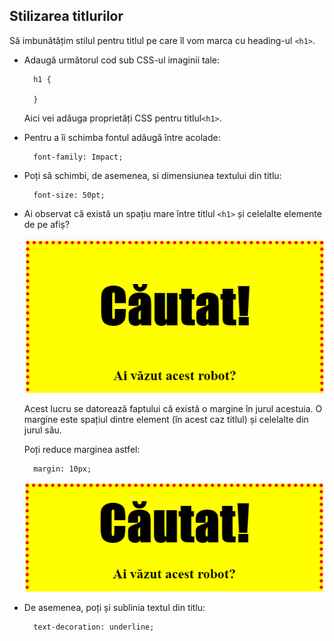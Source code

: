 ## Stilizarea titlurilor

Să imbunătățim stilul pentru titlul pe care îl vom marca cu heading-ul `<h1>`.

+ Adaugă următorul cod sub CSS-ul imaginii tale:
    
        h1 {
        
        }
        
    
    Aici vei adăuga proprietăți CSS pentru titlul`<h1>`.

+ Pentru a îi schimba fontul adăugă între acolade:
    
        font-family: Impact;
        

+ Poți să schimbi, de asemenea, si dimensiunea textului din titlu:
    
        font-size: 50pt;
        

+ Ai observat că există un spațiu mare între titlul `<h1>` și celelalte elemente de pe afiș?
    
    ![captură de ecran](images/wanted-h1-margin.png)
    
    Acest lucru se datorează faptului că există o margine în jurul acestuia. O margine este spațiul dintre element (în acest caz titlul) și celelalte din jurul său.
    
    Poți reduce marginea astfel:
    
        margin: 10px;
        
    
    ![captură de ecran](images/wanted-h1-margin-small.png)

+ De asemenea, poți și sublinia textul din titlu:
    
        text-decoration: underline;